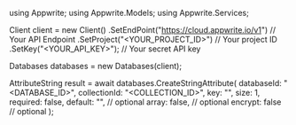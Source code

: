 using Appwrite;
using Appwrite.Models;
using Appwrite.Services;

Client client = new Client()
    .SetEndPoint("https://cloud.appwrite.io/v1") // Your API Endpoint
    .SetProject("<YOUR_PROJECT_ID>") // Your project ID
    .SetKey("<YOUR_API_KEY>"); // Your secret API key

Databases databases = new Databases(client);

AttributeString result = await databases.CreateStringAttribute(
    databaseId: "<DATABASE_ID>",
    collectionId: "<COLLECTION_ID>",
    key: "",
    size: 1,
    required: false,
    default: "<DEFAULT>", // optional
    array: false, // optional
    encrypt: false // optional
);